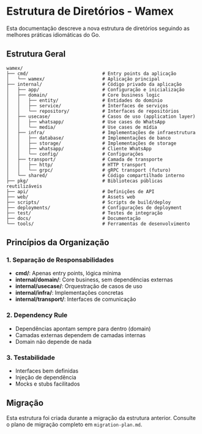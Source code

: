 # Estrutura de Diretórios - Wamex

Esta documentação descreve a nova estrutura de diretórios seguindo as melhores práticas idiomáticas do Go.

## Estrutura Geral

```
wamex/
├── cmd/                           # Entry points da aplicação
│   └── wamex/                     # Aplicação principal
├── internal/                      # Código privado da aplicação
│   ├── app/                       # Configuração e inicialização
│   ├── domain/                    # Core business logic
│   │   ├── entity/                # Entidades do domínio
│   │   ├── service/               # Interfaces de serviços
│   │   └── repository/            # Interfaces de repositórios
│   ├── usecase/                   # Casos de uso (application layer)
│   │   ├── whatsapp/              # Use cases do WhatsApp
│   │   └── media/                 # Use cases de mídia
│   ├── infra/                     # Implementações de infraestrutura
│   │   ├── database/              # Implementações de banco
│   │   ├── storage/               # Implementações de storage
│   │   ├── whatsapp/              # Cliente WhatsApp
│   │   └── config/                # Configurações
│   ├── transport/                 # Camada de transporte
│   │   ├── http/                  # HTTP transport
│   │   └── grpc/                  # gRPC transport (futuro)
│   └── shared/                    # Código compartilhado interno
├── pkg/                           # Bibliotecas públicas reutilizáveis
├── api/                           # Definições de API
├── web/                           # Assets web
├── scripts/                       # Scripts de build/deploy
├── deployments/                   # Configurações de deployment
├── test/                          # Testes de integração
├── docs/                          # Documentação
└── tools/                         # Ferramentas de desenvolvimento
```

## Princípios da Organização

### 1. Separação de Responsabilidades
- **cmd/**: Apenas entry points, lógica mínima
- **internal/domain/**: Core business, sem dependências externas
- **internal/usecase/**: Orquestração de casos de uso
- **internal/infra/**: Implementações concretas
- **internal/transport/**: Interfaces de comunicação

### 2. Dependency Rule
- Dependências apontam sempre para dentro (domain)
- Camadas externas dependem de camadas internas
- Domain não depende de nada

### 3. Testabilidade
- Interfaces bem definidas
- Injeção de dependência
- Mocks e stubs facilitados

## Migração

Esta estrutura foi criada durante a migração da estrutura anterior.
Consulte o plano de migração completo em `migration-plan.md`.
